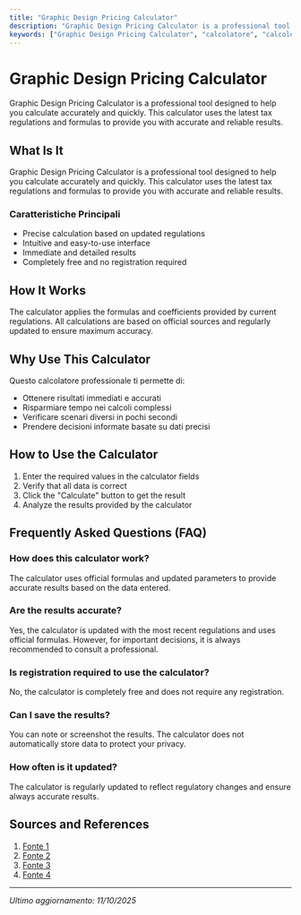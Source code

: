 ```yaml
---
title: "Graphic Design Pricing Calculator"
description: "Graphic Design Pricing Calculator is a professional tool designed to help you calculate accurately and quickly. This calculator uses the latest tax regulations and formulas to provide you with accurate and reliable results."
keywords: ["Graphic Design Pricing Calculator", "calcolatore", "calcolo online"]
---
```


# Graphic Design Pricing Calculator

Graphic Design Pricing Calculator is a professional tool designed to help you calculate accurately and quickly. This calculator uses the latest tax regulations and formulas to provide you with accurate and reliable results.

## What Is It

Graphic Design Pricing Calculator is a professional tool designed to help you calculate accurately and quickly. This calculator uses the latest tax regulations and formulas to provide you with accurate and reliable results.

### Caratteristiche Principali

- Precise calculation based on updated regulations
- Intuitive and easy-to-use interface
- Immediate and detailed results
- Completely free and no registration required

## How It Works

The calculator applies the formulas and coefficients provided by current regulations. All calculations are based on official sources and regularly updated to ensure maximum accuracy.

## Why Use This Calculator

Questo calcolatore professionale ti permette di:

- Ottenere risultati immediati e accurati
- Risparmiare tempo nei calcoli complessi
- Verificare scenari diversi in pochi secondi
- Prendere decisioni informate basate su dati precisi

## How to Use the Calculator

1. Enter the required values in the calculator fields
2. Verify that all data is correct
3. Click the "Calculate" button to get the result
4. Analyze the results provided by the calculator

## Frequently Asked Questions (FAQ)

### How does this calculator work?

The calculator uses official formulas and updated parameters to provide accurate results based on the data entered.

### Are the results accurate?

Yes, the calculator is updated with the most recent regulations and uses official formulas. However, for important decisions, it is always recommended to consult a professional.

### Is registration required to use the calculator?

No, the calculator is completely free and does not require any registration.

### Can I save the results?

You can note or screenshot the results. The calculator does not automatically store data to protect your privacy.

### How often is it updated?

The calculator is regularly updated to reflect regulatory changes and ensure always accurate results.

## Sources and References

1. [Fonte 1](https://piktochart.com/graphic-design-cost-calculator/)
2. [Fonte 2](https://freelancehourlyrate.com/)
3. [Fonte 3](https://competition.adesignaward.com/design-fee-calculator.html)
4. [Fonte 4](https://www.inkwonderland.com/about/estimates/)

---

*Ultimo aggiornamento: 11/10/2025*
